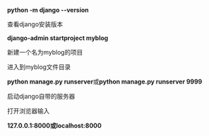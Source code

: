 **python -m django --version**

查看django安装版本



**django-admin startproject myblog**

新建一个名为myblog的项目



进入到myblog文件目录

**python manage.py runserver**或**python manage.py runserver 9999**

启动django自带的服务器



打开浏览器输入

**127.0.0.1:8000或localhost:8000**